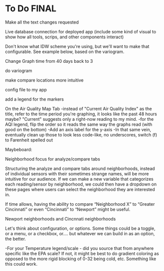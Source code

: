# To Do FINAL

Make all the text changes requested

Live database connection for deployed app (include some kind of visual to show how all tools, scrips, and other components interact)

Don't know what IDW scheme you're using, but we'll want to make that configurable. See example below, based on the variogram.

Change Graph time from 40 days back to 3

do variogram

make compare locations more intuitive

config file to my app

add a legend for the markers




On the Air Quality Map Tab
-instead of "Current Air Quality Index" as the title, refer to the time period you're graphing, it looks like the past 48 hours maybe? "Current" suggests only a right-now reading to my mind.
-for the AQI legend, flip the order so it reads the same way the graphs read (with good on the bottom)
-Add an axis label for the y-axis
-In that same vein, eventually clean up those to look less code-like, no underscores, switch (f) to Farenheit spelled out









Maybeboard:



Neighborhood focus for analyze/compare tabs

Structuring the analyze and compare tabs around neighborhoods, instead of individual sensors with their sometimes strange names, will be more intuitive for our audience. If we can make a new variable that categorizes each reading/sensor by neighborhood, we could then have a dropdown on these pages where users can select the neighborhood they are interested in.

If time allows, having the ability to compare “Neighborhood X” to “Greater Cincinnati” or even “Cincinnati” to “Newport” might be useful.

Newport neighborhoods and Cincnnati neighborhoods

Let's think about configuration, or options. Some things could be a toggle, or a menu, or a checkbox, or.... but whatever we can build in as an option, the better.

-For your Temperature legend/scale - did you source that from anywhere specific like the EPA scale? If not, it might be best to do gradient coloring as opposed to the more rigid blocking of 0-32 being cold, etc. Something like this could work.
